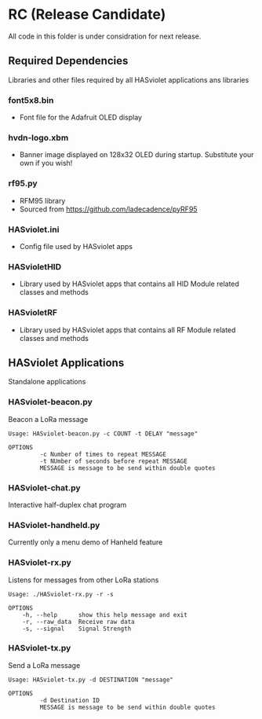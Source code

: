 # RC (Release Candidate)
  
All code in this folder is under considration for next release.

## Required Dependencies

Libraries and other files required by all HASviolet applications
ans libraries

### font5x8.bin
* Font file for the Adafruit OLED display

### hvdn-logo.xbm
* Banner image displayed on 128x32 OLED during startup. Substitute your own if you wish!

### rf95.py
* RFM95 library
* Sourced from https://github.com/ladecadence/pyRF95

### HASviolet.ini
* Config file used by HASviolet apps

### HASvioletHID
* Library used by HASviolet apps that contains all HID Module related classes and methods

### HASvioletRF
* Library used by HASviolet apps that contains all RF Module related classes and methods


## HASviolet Applications

Standalone applications

### HASviolet-beacon.py
  Beacon a LoRa message

  ```
  Usage: HASviolet-beacon.py -c COUNT -t DELAY "message"

  OPTIONS
           -c Number of times to repeat MESSAGE
           -t NUmber of seconds before repeat MESSAGE
           MESSAGE is message to be send within double quotes
  ```

### HASviolet-chat.py
  Interactive half-duplex chat program

### HASviolet-handheld.py
  Currently only a menu demo of Hanheld feature

### HASviolet-rx.py
 Listens for messages from other LoRa stations

  ```
  Usage: ./HASviolet-rx.py -r -s

  OPTIONS
	  -h, --help      show this help message and exit
	  -r, --raw_data  Receive raw data
	  -s, --signal    Signal Strength
  ```

### HASviolet-tx.py
  Send a LoRa message

  ```
  Usage: HASviolet-tx.py -d DESTINATION "message"

  OPTIONS
           -d Destination ID
           MESSAGE is message to be send within double quotes
  ```
